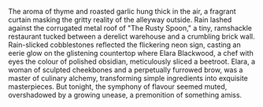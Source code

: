 The aroma of thyme and roasted garlic hung thick in the air, a fragrant curtain masking the gritty reality of the alleyway outside.  Rain lashed against the corrugated metal roof of "The Rusty Spoon," a tiny, ramshackle restaurant tucked between a derelict warehouse and a crumbling brick wall.  Rain-slicked cobblestones reflected the flickering neon sign, casting an eerie glow on the glistening countertop where Elara Blackwood, a chef with eyes the colour of polished obsidian, meticulously sliced a beetroot.  Elara, a woman of sculpted cheekbones and a perpetually furrowed brow, was a master of culinary alchemy, transforming simple ingredients into exquisite masterpieces.  But tonight, the symphony of flavour seemed muted, overshadowed by a growing unease, a premonition of something amiss.
